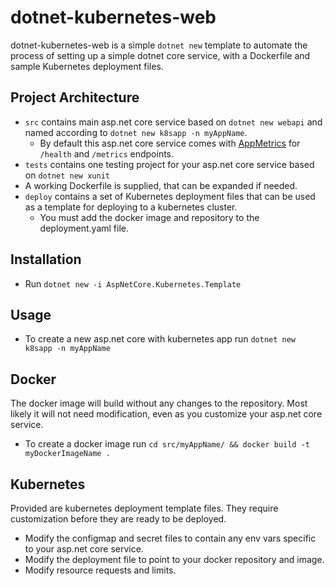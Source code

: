 # dotnet-kubernetes-web 

dotnet-kubernetes-web is a simple `dotnet new` template to automate the process of setting up a simple dotnet core service, with a Dockerfile and sample Kubernetes deployment files.

## Project Architecture

* `src` contains main asp.net core service based on `dotnet new webapi` and named according to `dotnet new k8sapp -n myAppName`.
  * By default this asp.net core service comes with [AppMetrics](https://www.app-metrics.io/) for `/health` and `/metrics` endpoints.
* `tests` contains one testing project for your asp.net core service based on `dotnet new xunit`
* A working Dockerfile is supplied, that can be expanded if needed.
* `deploy` contains a set of Kubernetes deployment files that can be used as a template for deploying to a kubernetes cluster. 
  * You must add the docker image and repository to the deployment.yaml file.

## Installation

* Run `dotnet new -i AspNetCore.Kubernetes.Template`

## Usage
* To create a new asp.net core with kubernetes app run `dotnet new k8sapp -n myAppName`

## Docker
The docker image will build without any changes to the repository. Most likely it will not need modification, even as you customize your
asp.net core service.

* To create a docker image run `cd src/myAppName/ && docker build -t myDockerImageName .`

## Kubernetes
Provided are kubernetes deployment template files. They require customization before they are ready to be deployed.

* Modify the configmap and secret files to contain any env vars specific to your asp.net core service.
* Modify the deployment file to point to your docker repository and image.
* Modify resource requests and limits.
